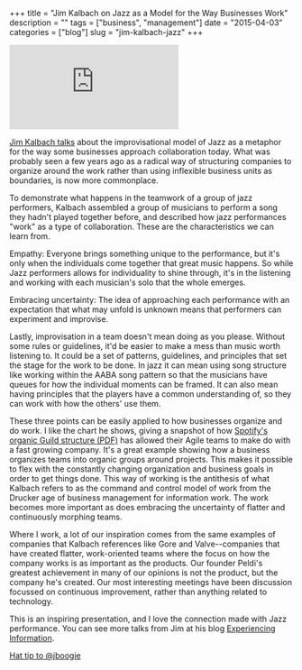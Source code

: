 +++
title = "Jim Kalbach on Jazz as a Model for the Way Businesses Work"
description = ""
tags = ["business", "management"]
date = "2015-04-03"
categories = ["blog"]
slug = "jim-kalbach-jazz"
+++


<div class="video"><iframe src="https://www.youtube.com/embed/j8Gmp194zbI?rel=0&amp;showinfo=0" frameborder="0" allowfullscreen></iframe></div>

[Jim Kalbach talks](http://tedxtalks.ted.com/video/Jazz-Improvisation-as-a-Model-f;search%3Ajazz) about the improvisational model of Jazz as a metaphor for the way some businesses approach collaboration today. What was probably seen a few years ago as a radical way of structuring companies to organize around the work rather than using inflexible business units as boundaries, is now more commonplace.

To demonstrate what happens in the teamwork of a group of jazz performers, Kalbach assembled a group of musicians to perform a song they hadn't played together before, and described how jazz performances "work" as a type of collaboration. These are the characteristics we can learn from.

Empathy: Everyone brings something unique to the performance, but it's only when the individuals come together that great music happens. So while Jazz performers allows for individuality to shine through, it's in the listening and working with each musician's solo that the whole emerges.

Embracing uncertainty: The idea of approaching each performance with an expectation that what may unfold is unknown means that performers can experiment and improvise.

Lastly, improvisation in a team doesn't mean doing as you please. Without some rules or guidelines, it'd be easier to make a mess than music worth listening to. It could be a set of patterns, guidelines, and principles that set the stage for the work to be done. In jazz it can mean using song structure like working within the AABA song pattern so that the musicians have queues for how the individual moments can be framed. It can also mean having principles that the players have a common understanding of, so they can work with how the others' use them.

These three points can be easily applied to how businesses organize and do work. I like the chart he shows, giving a snapshot of how [Spotify's organic Guild structure (PDF)](https://ucvox.files.wordpress.com/2012/11/113617905-scaling-agile-spotify-11.pdf) has allowed their Agile teams to make do with a fast growing company. It's a great example showing how a business organizes teams into organic groups around projects. This makes it possible to flex with the constantly changing organization and business goals in order to get things done. This way of working is the antithesis of what Kalbach refers to as the command and control model of work from the Drucker age of business management for information work. The work becomes more important as does embracing the uncertainty of flatter and continuously morphing teams.

Where I work, a lot of our inspiration comes from the same examples of companies that Kalbach references like Gore and Valve--companies that have created flatter, work-oriented teams where the focus on how the company works is as important as the products. Our founder Peldi's greatest achievement in many of our opinions is not the product, but the company he's created. Our most interesting meetings have been discussion focussed on continuous improvement, rather than anything related to technology.

This is an inspiring presentation, and I love the connection made with Jazz performance. You can see more talks from Jim at his blog [Experiencing Information](https://experiencinginformation.wordpress.com/).

[Hat tip to @jboogie](https://twitter.com/jboogie)

